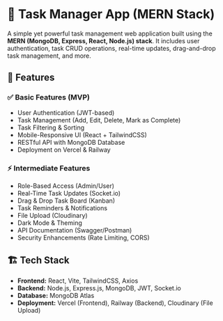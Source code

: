 # 📝 Task Manager App (MERN Stack)

A simple yet powerful task management web application built using the **MERN (MongoDB, Express, React, Node.js) stack**. It includes user authentication, task CRUD operations, real-time updates, drag-and-drop task management, and more.

## 🚀 Features

### ✅ Basic Features (MVP)

- User Authentication (JWT-based)
- Task Management (Add, Edit, Delete, Mark as Complete)
- Task Filtering & Sorting
- Mobile-Responsive UI (React + TailwindCSS)
- RESTful API with MongoDB Database
- Deployment on Vercel & Railway

### ⚡ Intermediate Features

- Role-Based Access (Admin/User)
- Real-Time Task Updates (Socket.io)
- Drag & Drop Task Board (Kanban)
- Task Reminders & Notifications
- File Upload (Cloudinary)
- Dark Mode & Theming
- API Documentation (Swagger/Postman)
- Security Enhancements (Rate Limiting, CORS)

## 🏗️ Tech Stack

- **Frontend:** React, Vite, TailwindCSS, Axios
- **Backend:** Node.js, Express.js, MongoDB, JWT, Socket.io
- **Database:** MongoDB Atlas
- **Deployment:** Vercel (Frontend), Railway (Backend), Cloudinary (File Upload)
